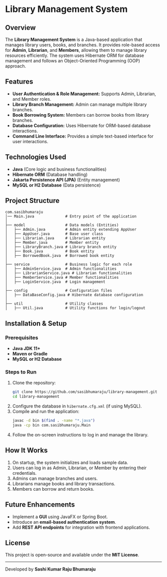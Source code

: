 # Library Management System

## Overview
The **Library Management System** is a Java-based application that manages library users, books, and branches. It provides role-based access for **Admin**, **Librarian**, and **Members**, allowing them to manage library resources efficiently. The system uses Hibernate ORM for database management and follows an Object-Oriented Programming (OOP) approach.

## Features
- **User Authentication & Role Management:** Supports Admin, Librarian, and Member roles.
- **Library Branch Management:** Admin can manage multiple library branches.
- **Book Borrowing System:** Members can borrow books from library branches.
- **Database Configuration:** Uses Hibernate for ORM-based database interactions.
- **Command Line Interface:** Provides a simple text-based interface for user interactions.

## Technologies Used
- **Java** (Core logic and business functionalities)
- **Hibernate ORM** (Database handling)
- **Jakarta Persistence API (JPA)** (Entity management)
- **MySQL or H2 Database** (Data persistence)

## Project Structure
```
com.sasibhumaraju
│── Main.java              # Entry point of the application
│
├── model                  # Data models (Entities)
│   ├── Admin.java         # Admin entity extending AppUser
│   ├── AppUser.java       # Base user class
│   ├── Librarian.java     # Librarian entity
│   ├── Member.java        # Member entity
│   ├── LibraryBranch.java # Library branch entity
│   ├── Book.java          # Book entity
│   ├── BorrowedBook.java  # Borrowed book entity
│
├── service                # Business logic for each role
│   ├── AdminService.java  # Admin functionalities
│   ├── LibrarianService.java # Librarian functionalities
│   ├── MemberService.java # Member functionalities
│   ├── LoginService.java  # Login management
│
├── config                 # Configuration files
│   ├── DataBaseConfig.java # Hibernate database configuration
│
├── util                   # Utility classes
│   ├── Util.java          # Utility functions for login/logout
```

## Installation & Setup
### Prerequisites
- **Java JDK 11+**
- **Maven or Gradle**
- **MySQL or H2 Database**

### Steps to Run
1. Clone the repository:
   ```sh
   git clone https://github.com/sasibhumaraju/library-management.git
   cd library-management
   ```
2. Configure the database in `hibernate.cfg.xml` (if using MySQL).
3. Compile and run the application:
   ```sh
   javac -d bin $(find . -name "*.java")
   java -cp bin com.sasibhumaraju.Main
   ```
4. Follow the on-screen instructions to log in and manage the library.

## How It Works
1. On startup, the system initializes and loads sample data.
2. Users can log in as Admin, Librarian, or Member by entering their credentials.
3. Admins can manage branches and users.
4. Librarians manage books and library transactions.
5. Members can borrow and return books.

## Future Enhancements
- Implement a **GUI** using JavaFX or Spring Boot.
- Introduce an **email-based authentication system**.
- Add **REST API endpoints** for integration with frontend applications.

## License
This project is open-source and available under the **MIT License**.

---
Developed by **Sashi Kumar Raju Bhumaraju**

